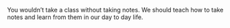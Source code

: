 You wouldn’t take a class without taking notes. We should teach how to take notes and learn from them in our day to day life. 
